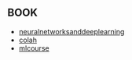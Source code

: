 ## BOOK

- [neuralnetworksanddeeplearning](http://neuralnetworksanddeeplearning.com/index.html)
- [colah](http://colah.github.io/)
- [mlcourse](https://mlcourse.ai/)
